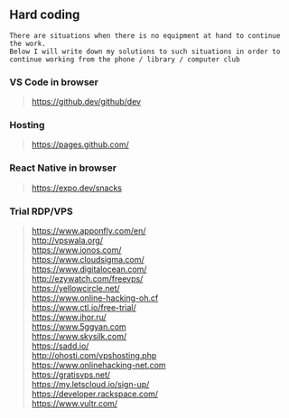 ## Hard coding

```
There are situations when there is no equipment at hand to continue the work.
Below I will write down my solutions to such situations in order to continue working from the phone / library / computer club
```

### VS Code in browser
> https://github.dev/github/dev

### Hosting
> https://pages.github.com/

### React Native in browser
> https://expo.dev/snacks

### Trial RDP/VPS
> https://www.apponfly.com/en/ <br>
http://vpswala.org/ <br>
https://www.ionos.com/ <br>
https://www.cloudsigma.com/ <br>
https://www.digitalocean.com/ <br>
http://ezywatch.com/freevps/ <br>
https://yellowcircle.net/ <br>
https://www.online-hacking-oh.cf <br>
https://www.ctl.io/free-trial/ <br>
https://www.ihor.ru/ <br>
https://www.5ggyan.com <br>
https://www.skysilk.com/ <br>
https://sadd.io/ <br>
http://ohosti.com/vpshosting.php <br>
https://www.onlinehacking-net.com <br>
https://gratisvps.net/ <br>
https://my.letscloud.io/sign-up/ <br>
https://developer.rackspace.com/ <br>
https://www.vultr.com/ <br>
